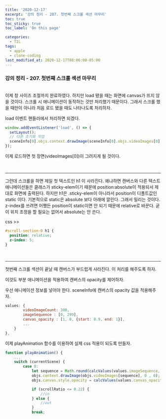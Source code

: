 ```yaml
---
title: '2020-12-17'
excerpt: '강의 정리 - 207. 첫번째 스크롤 섹션 마무리'
toc: true
toc_sticky: true
toc_label: 'On this page'

categories:
  - TIL
tags:
  - apple
  - clone-coding
last_modified_at: 2020-12-17T08:06:00-05:00
---
```


### 강의 정리 - 207. 첫번째 스크롤 섹션 마무리

<br />
이제 창 사이즈 조절까지 완료하였다. 하지만 load 됐을 때는 화면에 canvas가 뜨지 않을 것이다. 스크롤 시 애니메이션이 동작하는 것만 처리했기 때문이다. 그래서 스크롤 했을 때만이 아니라 처음 로드 됐을 때도 나타나도록 처리하자.

load 이벤트 핸들러에서 처리하면 되겠다.

```javascript
window.addEventListener('load', () => {
  setLayout();
  // 다른 초기화 작업
  sceneInfo[0].objs.context.drawImage(sceneInfo[0].objs.videoImages[0], 0, 0);
});
```

이제 로드하면 첫 장면(videoImages[0])이 그려지게 될 것이다.

<br />

---

그런데 스크롤을 하면 제일 첫 텍스트인 h1 이 사라진다.
왜냐하면 캔버스와 다른 텍스트 애니메이션들은 클래스가 sticky-elem이기 때문에 position:absolute이 적용되서 제대로 화면에 출력된다. 하지만 h1은 .sticky-elem이 아니라서 position이 디폴트값인 static 이다. 기본적으로 static은 absolute 보다 아래에 깔린다. 그래서 밀리는 것이다. z-index를 쓰려면 어쨌든 position이 static이면 안 되기 때문에 relative로 바꾼다. 굳이 위치 조정을 할 필요는 없어서 absolute는 안 쓴다.

css >>

```css
#scroll-section-0 h1 {
  position: relative;
  z-index: 5;
}
```

<br />

---

첫번째 스크롤 섹션이 끝날 때 캔버스가 부드럽게 사라진다. 이 처리를 해주도록 하자.

이것도 부분 애니메이션을 적용하여 캔버스의 opacity를 제어하자.

우선 애니메이션 정보를 넣어야 한다. sceneInfo에 캔버스의 opacity 값을 적용해주자.

```javascript
values: {
        videoImageCount: 300,
        imageSequence : [0, 299],
        canvas_opacity : [1, 0, {start: 0.9, end: 1}],
        ...
    }
},
```

이제 playAnimation 함수를 이용하여 실제 css 적용이 되도록 만들자.

```javascript
function playAnimation() {
    ...
    switch (currentScene) {
        case 0:
            let sequence = Math.round(calcValues(values.imageSequence, currentYOffset));
            objs.context.drawImage(objs.videoImages[sequence], 0 , 0);
            objs.canvas.style.opacity = calcValues(values.canvas_opacity, currentYOffset);

            if (scrollRatio <= 0.22) {
                //in
            } else {
                //out
            }
            break;
```

